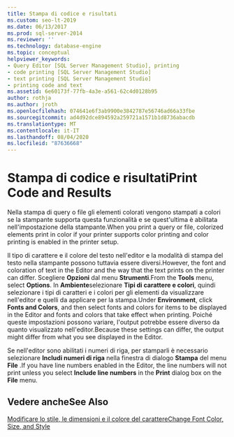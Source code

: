 ```yaml
---
title: Stampa di codice e risultati
ms.custom: seo-lt-2019
ms.date: 06/13/2017
ms.prod: sql-server-2014
ms.reviewer: ''
ms.technology: database-engine
ms.topic: conceptual
helpviewer_keywords:
- Query Editor [SQL Server Management Studio], printing
- code printing [SQL Server Management Studio]
- text printing [SQL Server Management Studio]
- printing code and text
ms.assetid: 6e60173f-77fb-4a3e-a561-62c4d0128b95
author: rothja
ms.author: jroth
ms.openlocfilehash: 074641e6f3ab9900e3842787e56746ad66a33fbe
ms.sourcegitcommit: ad4d92dce894592a259721a1571b1d8736abacdb
ms.translationtype: MT
ms.contentlocale: it-IT
ms.lasthandoff: 08/04/2020
ms.locfileid: "87636668"
---
```

# <a name="print-code-and-results"></a><span data-ttu-id="56e2c-102">Stampa di codice e risultati</span><span class="sxs-lookup"><span data-stu-id="56e2c-102">Print Code and Results</span></span>
  <span data-ttu-id="56e2c-103">Nella stampa di query o file gli elementi colorati vengono stampati a colori se la stampante supporta questa funzionalità e se quest'ultima è abilitata nell'impostazione della stampante.</span><span class="sxs-lookup"><span data-stu-id="56e2c-103">When you print a query or file, colorized elements print in color if your printer supports color printing and color printing is enabled in the printer setup.</span></span>  
  
 <span data-ttu-id="56e2c-104">Il tipo di carattere e il colore del testo nell'editor e la modalità di stampa del testo nella stampante possono tuttavia essere diversi.</span><span class="sxs-lookup"><span data-stu-id="56e2c-104">However, the font and coloration of text in the Editor and the way that the text prints on the printer can differ.</span></span> <span data-ttu-id="56e2c-105">Scegliere **Opzioni** dal menu **Strumenti**.</span><span class="sxs-lookup"><span data-stu-id="56e2c-105">From the **Tools** menu, select **Options**.</span></span> <span data-ttu-id="56e2c-106">In **Ambiente**selezionare **Tipi di carattere e colori**, quindi selezionare i tipi di caratteri e i colori per gli elementi da visualizzare nell'editor e quelli da applicare per la stampa.</span><span class="sxs-lookup"><span data-stu-id="56e2c-106">Under **Environment**, click **Fonts and Colors**, and then select fonts and colors for items to be displayed in the Editor and fonts and colors that take effect when printing.</span></span> <span data-ttu-id="56e2c-107">Poiché queste impostazioni possono variare, l'output potrebbe essere diverso da quanto visualizzato nell'editor.</span><span class="sxs-lookup"><span data-stu-id="56e2c-107">Because these settings can differ, the output might differ from what you see displayed in the Editor.</span></span>  
  
 <span data-ttu-id="56e2c-108">Se nell'editor sono abilitati i numeri di riga, per stamparli è necessario selezionare **Includi numeri di riga** nella finestra di dialogo **Stampa** del menu **File** .</span><span class="sxs-lookup"><span data-stu-id="56e2c-108">If you have line numbers enabled in the Editor, the line numbers will not print unless you select **Include line numbers** in the **Print** dialog box on the **File** menu.</span></span>  
  
## <a name="see-also"></a><span data-ttu-id="56e2c-109">Vedere anche</span><span class="sxs-lookup"><span data-stu-id="56e2c-109">See Also</span></span>  
 [<span data-ttu-id="56e2c-110">Modificare lo stile, le dimensioni e il colore del carattere</span><span class="sxs-lookup"><span data-stu-id="56e2c-110">Change Font Color, Size, and Style</span></span>](change-font-color-size-and-style.md)  
  
  
